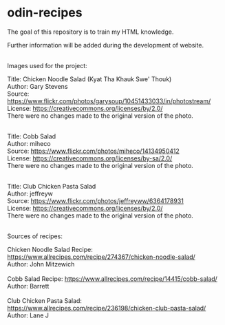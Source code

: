 # odin-recipes

The goal of this repository is to train my HTML knowledge.

Further information will be added during the development of
website. <br><br>

Images used for the project:

Title: Chicken Noodle Salad (Kyat Tha Khauk Swe' Thouk) <br>
Author: Gary Stevens <br>
Source: https://www.flickr.com/photos/garysoup/10451433033/in/photostream/ <br>
License: https://creativecommons.org/licenses/by/2.0/ <br>
There were no changes made to the original version of the photo. <br><br>

Title: Cobb Salad <br>
Author: miheco <br>
Source: https://www.flickr.com/photos/miheco/14134950412 <br>
License: https://creativecommons.org/licenses/by-sa/2.0/ <br>
There were no changes made to the original version of the photo. <br><br>
 
Title: Club Chicken Pasta Salad <br>
Author: jeffreyw <br>
Source: https://www.flickr.com/photos/jeffreyww/6364178931 <br>
License: https://creativecommons.org/licenses/by/2.0/ <br>
There were no changes made to the original version of the photo. <br><br>

Sources of recipes:

Chicken Noodle Salad Recipe: https://www.allrecipes.com/recipe/274367/chicken-noodle-salad/ <br>
Author: John Mitzewich <br><br>
Cobb Salad Recipe: https://www.allrecipes.com/recipe/14415/cobb-salad/ <br>
Author: Barrett<br><br>
Club Chicken Pasta Salad: https://www.allrecipes.com/recipe/236198/chicken-club-pasta-salad/ <br>
Author: Lane J <br><br>
